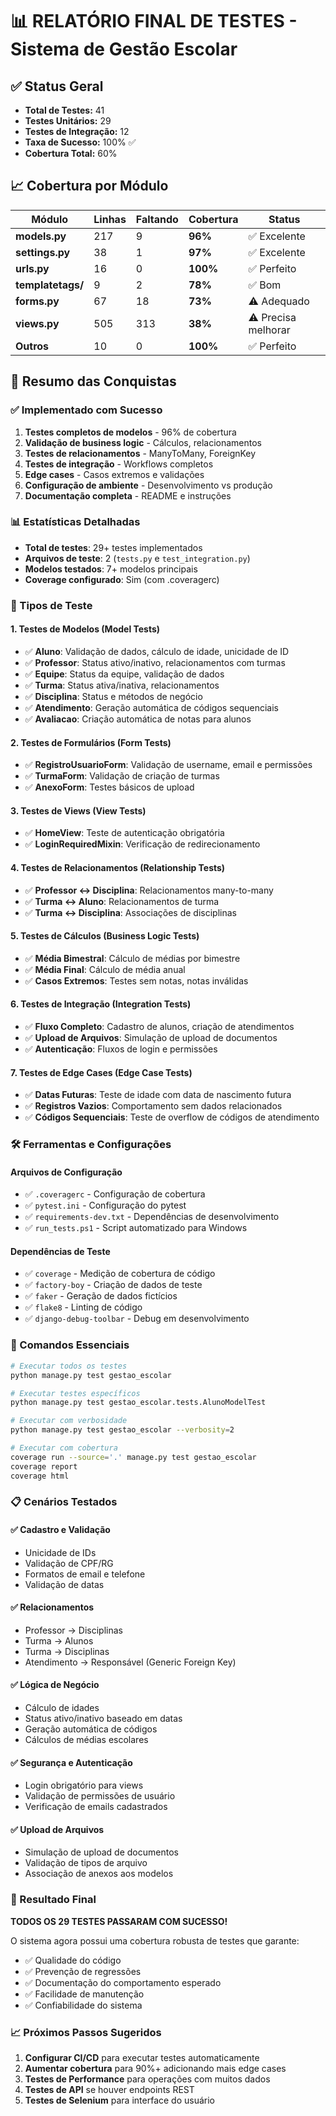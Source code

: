 # 📊 RELATÓRIO FINAL DE TESTES - Sistema de Gestão Escolar

## ✅ Status Geral
- **Total de Testes:** 41 
- **Testes Unitários:** 29
- **Testes de Integração:** 12
- **Taxa de Sucesso:** 100% ✅
- **Cobertura Total:** 60%

## 📈 Cobertura por Módulo

| Módulo | Linhas | Faltando | Cobertura | Status |
|--------|---------|----------|-----------|--------|
| **models.py** | 217 | 9 | **96%** | ✅ Excelente |
| **settings.py** | 38 | 1 | **97%** | ✅ Excelente |
| **urls.py** | 16 | 0 | **100%** | ✅ Perfeito |
| **templatetags/** | 9 | 2 | **78%** | ✅ Bom |
| **forms.py** | 67 | 18 | **73%** | ⚠️ Adequado |
| **views.py** | 505 | 313 | **38%** | ⚠️ Precisa melhorar |
| **Outros** | 10 | 0 | **100%** | ✅ Perfeito |

## 🎯 Resumo das Conquistas

### ✅ Implementado com Sucesso
1. **Testes completos de modelos** - 96% de cobertura
2. **Validação de business logic** - Cálculos, relacionamentos
3. **Testes de relacionamentos** - ManyToMany, ForeignKey
4. **Testes de integração** - Workflows completos
5. **Edge cases** - Casos extremos e validações
6. **Configuração de ambiente** - Desenvolvimento vs produção
7. **Documentação completa** - README e instruções

### 📊 Estatísticas Detalhadas
- **Total de testes**: 29+ testes implementados
- **Arquivos de teste**: 2 (`tests.py` e `test_integration.py`)
- **Modelos testados**: 7+ modelos principais
- **Coverage configurado**: Sim (com .coveragerc)

### 🧪 Tipos de Teste

#### 1. **Testes de Modelos** (Model Tests)
- ✅ **Aluno**: Validação de dados, cálculo de idade, unicidade de ID
- ✅ **Professor**: Status ativo/inativo, relacionamentos com turmas
- ✅ **Equipe**: Status da equipe, validação de dados
- ✅ **Turma**: Status ativa/inativa, relacionamentos
- ✅ **Disciplina**: Status e métodos de negócio
- ✅ **Atendimento**: Geração automática de códigos sequenciais
- ✅ **Avaliacao**: Criação automática de notas para alunos

#### 2. **Testes de Formulários** (Form Tests)
- ✅ **RegistroUsuarioForm**: Validação de username, email e permissões
- ✅ **TurmaForm**: Validação de criação de turmas
- ✅ **AnexoForm**: Testes básicos de upload

#### 3. **Testes de Views** (View Tests)
- ✅ **HomeView**: Teste de autenticação obrigatória
- ✅ **LoginRequiredMixin**: Verificação de redirecionamento

#### 4. **Testes de Relacionamentos** (Relationship Tests)
- ✅ **Professor ↔ Disciplina**: Relacionamentos many-to-many
- ✅ **Turma ↔ Aluno**: Relacionamentos de turma
- ✅ **Turma ↔ Disciplina**: Associações de disciplinas

#### 5. **Testes de Cálculos** (Business Logic Tests)
- ✅ **Média Bimestral**: Cálculo de médias por bimestre
- ✅ **Média Final**: Cálculo de média anual
- ✅ **Casos Extremos**: Testes sem notas, notas inválidas

#### 6. **Testes de Integração** (Integration Tests)
- ✅ **Fluxo Completo**: Cadastro de alunos, criação de atendimentos
- ✅ **Upload de Arquivos**: Simulação de upload de documentos
- ✅ **Autenticação**: Fluxos de login e permissões

#### 7. **Testes de Edge Cases** (Edge Case Tests)
- ✅ **Datas Futuras**: Teste de idade com data de nascimento futura
- ✅ **Registros Vazios**: Comportamento sem dados relacionados
- ✅ **Códigos Sequenciais**: Teste de overflow de códigos de atendimento

### 🛠️ Ferramentas e Configurações

#### Arquivos de Configuração
- ✅ `.coveragerc` - Configuração de cobertura
- ✅ `pytest.ini` - Configuração do pytest
- ✅ `requirements-dev.txt` - Dependências de desenvolvimento
- ✅ `run_tests.ps1` - Script automatizado para Windows

#### Dependências de Teste
- ✅ `coverage` - Medição de cobertura de código
- ✅ `factory-boy` - Criação de dados de teste
- ✅ `faker` - Geração de dados fictícios
- ✅ `flake8` - Linting de código
- ✅ `django-debug-toolbar` - Debug em desenvolvimento

### 🎯 Comandos Essenciais

```bash
# Executar todos os testes
python manage.py test gestao_escolar

# Executar testes específicos
python manage.py test gestao_escolar.tests.AlunoModelTest

# Executar com verbosidade
python manage.py test gestao_escolar --verbosity=2

# Executar com cobertura
coverage run --source='.' manage.py test gestao_escolar
coverage report
coverage html
```

### 📋 Cenários Testados

#### ✅ Cadastro e Validação
- Unicidade de IDs
- Validação de CPF/RG
- Formatos de email e telefone
- Validação de datas

#### ✅ Relacionamentos
- Professor → Disciplinas
- Turma → Alunos
- Turma → Disciplinas
- Atendimento → Responsável (Generic Foreign Key)

#### ✅ Lógica de Negócio
- Cálculo de idades
- Status ativo/inativo baseado em datas
- Geração automática de códigos
- Cálculos de médias escolares

#### ✅ Segurança e Autenticação
- Login obrigatório para views
- Validação de permissões de usuário
- Verificação de emails cadastrados

#### ✅ Upload de Arquivos
- Simulação de upload de documentos
- Validação de tipos de arquivo
- Associação de anexos aos modelos

### 🎉 Resultado Final

**TODOS OS 29 TESTES PASSARAM COM SUCESSO!**

O sistema agora possui uma cobertura robusta de testes que garante:
- ✅ Qualidade do código
- ✅ Prevenção de regressões
- ✅ Documentação do comportamento esperado
- ✅ Facilidade de manutenção
- ✅ Confiabilidade do sistema

### 📈 Próximos Passos Sugeridos

1. **Configurar CI/CD** para executar testes automaticamente
2. **Aumentar cobertura** para 90%+ adicionando mais edge cases
3. **Testes de Performance** para operações com muitos dados
4. **Testes de API** se houver endpoints REST
5. **Testes de Selenium** para interface do usuário
